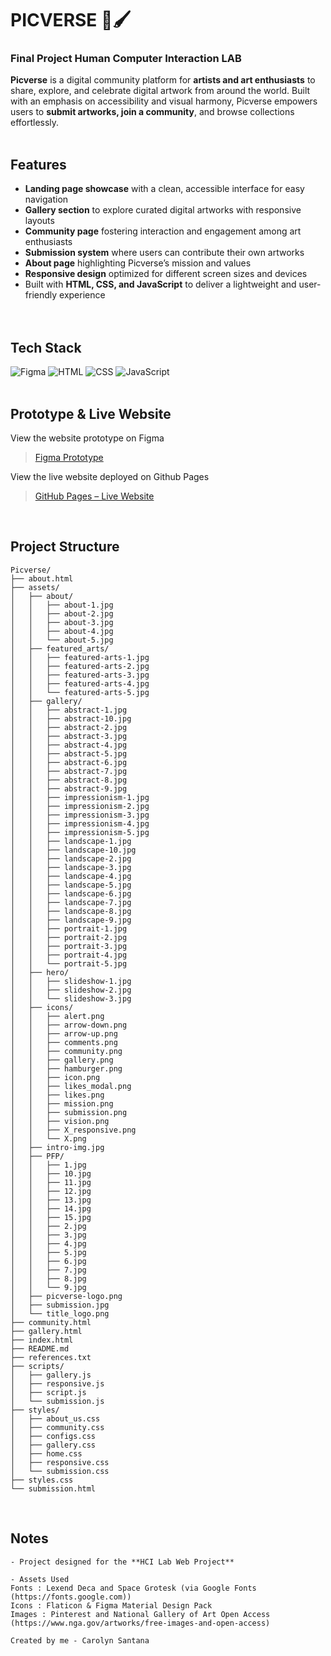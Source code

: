 # PICVERSE 🎨🖌️
### Final Project Human Computer Interaction LAB

**Picverse** is a digital community platform for **artists and art enthusiasts** to share, explore, and celebrate digital artwork from around the world. Built with an emphasis on accessibility and visual harmony, Picverse empowers users to **submit artworks, join a community**, and browse collections effortlessly.
<br><br>

## Features
- **Landing page showcase** with a clean, accessible interface for easy navigation  
- **Gallery section** to explore curated digital artworks with responsive layouts  
- **Community page** fostering interaction and engagement among art enthusiasts  
- **Submission system** where users can contribute their own artworks  
- **About page** highlighting Picverse’s mission and values  
- **Responsive design** optimized for different screen sizes and devices  
- Built with **HTML, CSS, and JavaScript** to deliver a lightweight and user-friendly experience  
<br><br>

## Tech Stack
![Figma](https://img.shields.io/badge/Figma-F24E1E?logo=figma&logoColor=white)
![HTML](https://img.shields.io/badge/HTML-%23E34F26.svg?logo=html5&logoColor=white)
![CSS](https://img.shields.io/badge/CSS-1572B6?logo=css3&logoColor=fff)
![JavaScript](https://img.shields.io/badge/JavaScript-F7DF1E?logo=javascript&logoColor=000)
<br><br>

## Prototype & Live Website
View the website prototype on Figma
> [Figma Prototype](https://www.figma.com/design/gg7SKdVJP04Kd1lT2oTyYU/HCI-LAB-PROJECT-WEB?node-id=0-1&p=f&t=bOVGqTbsTUTPARgA-0)

View the live website deployed on Github Pages
> [GitHub Pages – Live Website](https://olynsn15.github.io/Picverse/)  
<br>

## Project Structure
```
Picverse/
├── about.html
├── assets/
│   ├── about/
│   │   ├── about-1.jpg
│   │   ├── about-2.jpg
│   │   ├── about-3.jpg
│   │   ├── about-4.jpg
│   │   └── about-5.jpg
│   ├── featured_arts/
│   │   ├── featured-arts-1.jpg
│   │   ├── featured-arts-2.jpg
│   │   ├── featured-arts-3.jpg
│   │   ├── featured-arts-4.jpg
│   │   └── featured-arts-5.jpg
│   ├── gallery/
│   │   ├── abstract-1.jpg
│   │   ├── abstract-10.jpg
│   │   ├── abstract-2.jpg
│   │   ├── abstract-3.jpg
│   │   ├── abstract-4.jpg
│   │   ├── abstract-5.jpg
│   │   ├── abstract-6.jpg
│   │   ├── abstract-7.jpg
│   │   ├── abstract-8.jpg
│   │   ├── abstract-9.jpg
│   │   ├── impressionism-1.jpg
│   │   ├── impressionism-2.jpg
│   │   ├── impressionism-3.jpg
│   │   ├── impressionism-4.jpg
│   │   ├── impressionism-5.jpg
│   │   ├── landscape-1.jpg
│   │   ├── landscape-10.jpg
│   │   ├── landscape-2.jpg
│   │   ├── landscape-3.jpg
│   │   ├── landscape-4.jpg
│   │   ├── landscape-5.jpg
│   │   ├── landscape-6.jpg
│   │   ├── landscape-7.jpg
│   │   ├── landscape-8.jpg
│   │   ├── landscape-9.jpg
│   │   ├── portrait-1.jpg
│   │   ├── portrait-2.jpg
│   │   ├── portrait-3.jpg
│   │   ├── portrait-4.jpg
│   │   └── portrait-5.jpg
│   ├── hero/
│   │   ├── slideshow-1.jpg
│   │   ├── slideshow-2.jpg
│   │   └── slideshow-3.jpg
│   ├── icons/
│   │   ├── alert.png
│   │   ├── arrow-down.png
│   │   ├── arrow-up.png
│   │   ├── comments.png
│   │   ├── community.png
│   │   ├── gallery.png
│   │   ├── hamburger.png
│   │   ├── icon.png
│   │   ├── likes_modal.png
│   │   ├── likes.png
│   │   ├── mission.png
│   │   ├── submission.png
│   │   ├── vision.png
│   │   ├── X_responsive.png
│   │   └── X.png
│   ├── intro-img.jpg
│   ├── PFP/
│   │   ├── 1.jpg
│   │   ├── 10.jpg
│   │   ├── 11.jpg
│   │   ├── 12.jpg
│   │   ├── 13.jpg
│   │   ├── 14.jpg
│   │   ├── 15.jpg
│   │   ├── 2.jpg
│   │   ├── 3.jpg
│   │   ├── 4.jpg
│   │   ├── 5.jpg
│   │   ├── 6.jpg
│   │   ├── 7.jpg
│   │   ├── 8.jpg
│   │   └── 9.jpg
│   ├── picverse-logo.png
│   ├── submission.jpg
│   └── title_logo.png
├── community.html
├── gallery.html
├── index.html
├── README.md
├── references.txt
├── scripts/
│   ├── gallery.js
│   ├── responsive.js
│   ├── script.js
│   └── submission.js
├── styles/
│   ├── about_us.css
│   ├── community.css
│   ├── configs.css
│   ├── gallery.css
│   ├── home.css
│   ├── responsive.css
│   └── submission.css
├── styles.css
└── submission.html
```
<br>

## Notes
```
- Project designed for the **HCI Lab Web Project**  

- Assets Used
Fonts : Lexend Deca and Space Grotesk (via Google Fonts (https://fonts.google.com))  
Icons : Flaticon & Figma Material Design Pack  
Images : Pinterest and National Gallery of Art Open Access (https://www.nga.gov/artworks/free-images-and-open-access)

Created by me - Carolyn Santana
```
<br><br>
